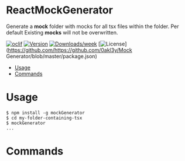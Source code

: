ReactMockGenerator
=============

Generate a __mock__ folder with mocks for all tsx files within the folder.
Per default Existing __mocks__ will not be overwritten.

[![oclif](https://img.shields.io/badge/cli-oclif-brightgreen.svg)](https://oclif.io)
[![Version](https://img.shields.io/npm/v/mockGenerator.svg)](https://npmjs.org/package/mockGenerator)
[![Downloads/week](https://img.shields.io/npm/dw/mockGenerator.svg)](https://npmjs.org/package/mockGenerator)
[![License](https://img.shields.io/npm/l/mockGenerator.svg)](https://github.com/https://github.com/0akl3y/Mock Generator/blob/master/package.json)

<!-- toc -->
* [Usage](#usage)
* [Commands](#commands)
<!-- tocstop -->
# Usage
<!-- usage -->
```sh-session
$ npm install -g mockGenerator
$ cd my-folder-containing-tsx
$ mockGenerator
...
```
<!-- usagestop -->
# Commands
<!-- commands -->

<!-- commandsstop -->
